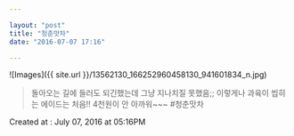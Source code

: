 ```yaml
---

layout: "post"  
title: "청춘맛차"  
date: "2016-07-07 17:16"

---
```


![Images]({{ site.url }}/13562130_166252960458130_941601834_n.jpg)

> 돌아오는 길에 들러도 되긴했는데 그냥 지나치질 못했음;; 이렇게나 과육이 씹히는 에이드는 처음!! 4천원이 안 아까워~~~ #청춘맛차

Created at : July 07, 2016 at 05:16PM
